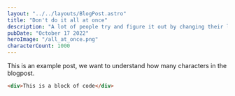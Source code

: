 ```yaml
---
layout: "../../layouts/BlogPost.astro"
title: "Don't do it all at once"
description: "A lot of people try and figure it out by changing their life in a couple days. Take things slow, do one at a time, and you will be able to do so much more. "
pubDate: "October 17 2022"
heroImage: "/all_at_once.png"
characterCount: 1000
---
```


This is an example post, we want to understand how many characters in the blogpost.

```html
<div>This is a block of code</div>
```
